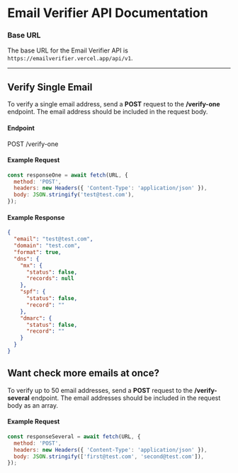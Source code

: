# Email Verifier API Documentation

### Base URL

The base URL for the Email Verifier API is `https://emailverifier.vercel.app/api/v1`.

---

## Verify Single Email

To verify a single email address, send a **POST** request to the **/verify-one** endpoint. The email address should be included in the request body.

#### Endpoint

POST /verify-one

#### Example Request

```js
const responseOne = await fetch(URL, {
  method: 'POST',
  headers: new Headers({ 'Content-Type': 'application/json' }),
  body: JSON.stringify('test@test.com'),
});
```

#### Example Response

```json
{
  "email": "test@test.com",
  "domain": "test.com",
  "format": true,
  "dns": {
    "mx": {
      "status": false,
      "records": null
    },
    "spf": {
      "status": false,
      "record": ""
    },
    "dmarc": {
      "status": false,
      "record": ""
    }
  }
}
```

## Want check more emails at once?

To verify up to 50 email addresses, send a **POST** request to the **/verify-several** endpoint. The email addresses should be included in the request body as an array.

#### Example Request

```js
const responseSeveral = await fetch(URL, {
  method: 'POST',
  headers: new Headers({ 'Content-Type': 'application/json' }),
  body: JSON.stringify(['first@test.com', 'second@test.com']),
});
```
